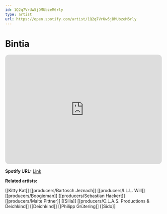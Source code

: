 ```yaml
---
id: 1Q2q7VrUw5jDMUbzeM6rly
type: artist
url: https://open.spotify.com/artist/1Q2q7VrUw5jDMUbzeM6rly
---
```

# Bintia

<iframe style="border-radius:12px" src="https://open.spotify.com/embed/artist/1Q2q7VrUw5jDMUbzeM6rly" width="100%" height="352" frameBorder="0" allowfullscreen="" allow="autoplay; clipboard-write; encrypted-media; fullscreen; picture-in-picture" loading="lazy"></iframe>

**Spotify URL:** [Link](https://open.spotify.com/artist/1Q2q7VrUw5jDMUbzeM6rly)

**Related artists:**

[[Kitty Kat]]
[[producers/Bartosch Jeznach]]
[[producers/I.L.L. Will]]
[[producers/Boogieman]]
[[producers/Sebastian Hackert]]
[[producers/Malte Pittner]]
[[Silla]]
[[producers/C.L.A.S. Productions & Deichkind]]
[[Deichkind]]
[[Philipp Grütering]]
[[Sido]]
